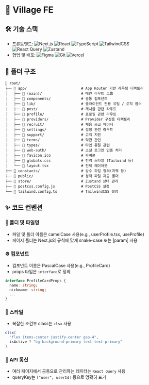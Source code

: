 # 🏡 Village FE

## 🛠️ 기술 스택
- 프론트엔드:
![Next.js](https://img.shields.io/badge/Next.js-000000?style=flat-square&logo=nextdotjs&logoColor=white)
![React](https://img.shields.io/badge/React-20232A?style=flat-square&logo=react&logoColor=61DAFB)
![TypeScript](https://img.shields.io/badge/TypeScript-3178C6?style=flat-square&logo=typescript&logoColor=white)
![TailwindCSS](https://img.shields.io/badge/TailwindCSS-06B6D4?style=flat-square&logo=tailwindcss&logoColor=white)
![React Query](https://img.shields.io/badge/React_Query-FF4154?style=flat-square&logo=reactquery&logoColor=white)
![Zustand](https://img.shields.io/badge/Zustand-000000?style=flat-square&logo=zustand&logoColor=white)
- 협업 및 배포: 
![Figma](https://img.shields.io/badge/Figma-F24E1E?style=flat-square&logo=figma&logoColor=white)
![Git](https://img.shields.io/badge/Git-F05032?style=flat-square&logo=git&logoColor=white)
![Vercel](https://img.shields.io/badge/Vercel-000000?style=flat-square&logo=vercel&logoColor=white)

## 📁 폴더 구조
```plaintext
📁 root/
├── 📁 app/                         # App Router 기반 라우팅 디렉토리
│   ├── 📁 (main)/                  # 메인 라우트 그룹
│   ├── 📁 components/              # 공통 컴포넌트
│   ├── 📁 lib/                     # 클라이언트 전용 유틸 / 로직 함수
│   ├── 📁 post/                    # 게시글 관련 라우트
│   ├── 📁 profile/                 # 프로필 관련 라우트
│   ├── 📁 providers/               # Provider 구성용 디렉토리
│   ├── 📁 recruit/                 # 채용 공고 페이지
│   ├── 📁 settings/                # 설정 관련 라우트
│   ├── 📁 support/                 # 고객 지원
│   ├── 📁 terms/                   # 약관 관련
│   ├── 📁 types/                   # 타입 유틸 관련
│   ├── 📁 web-auth/                # 소셜 로그인 인증 처리
│   ├── 📄 favicon.ico              # 파비콘
│   ├── 📄 globals.css              # 전역 스타일 (Tailwind 등)
│   └── 📄 layout.tsx               # 전체 레이아웃
├── 📁 constants/                   # 상수 파일 정의(지역 등)
├── 📁 public/                      # 정적 파일 제공 폴더
├── 📁 store/                       # Zustand 상태 관리
├── 📄 postcss.config.js            # PostCSS 설정
└── 📄 tailwind.config.ts           # TailwindCSS 설정
```

## ✨ 코드 컨벤션
### 📁 폴더 및 파일명
- 파일 및 폴더 이름은 camelCase 사용(e.g., userProfile.tsx, useProfile)
- 페이지 폴더는 Next.js의 규칙에 맞게 snake-case 또는 [param] 사용

### ⚙️ 컴포넌트
- 컴포넌트 이름은 PascalCase 사용(e.g., ProfileCard)
- props 타입은 `interface`로 정의
```typescript
interface ProfileCardProps {
  name: string;
  nickname: string;
  ...
}
```

### 🎨 스타일
- 복잡한 조건부 class는 `clsx` 사용
```typescript
clsx(
  "flex items-center justify-center gap-4",
  isActive ? "bg-background-primary text-text-primary"
)
```

### 📡 API 통신
- 여러 페이지에서 공통으로 관리하는 데이터는 `React Query` 사용
- queryKey는 `["user", userId]` 등으로 명확히 표기

